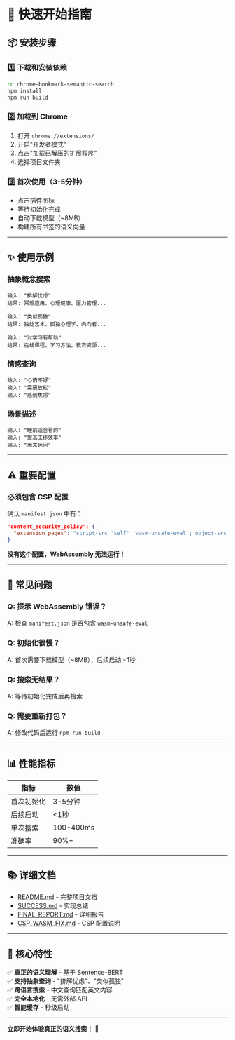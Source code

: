# 🚀 快速开始指南

## 📦 安装步骤

### 1️⃣ 下载和安装依赖
```bash
cd chrome-bookmark-semantic-search
npm install
npm run build
```

### 2️⃣ 加载到 Chrome
1. 打开 `chrome://extensions/`
2. 开启"开发者模式"
3. 点击"加载已解压的扩展程序"
4. 选择项目文件夹

### 3️⃣ 首次使用（3-5分钟）
- 点击插件图标
- 等待初始化完成
- 自动下载模型（~8MB）
- 构建所有书签的语义向量

---

## ✨ 使用示例

### 抽象概念搜索
```
输入: "排解忧虑"
结果: 冥想应用、心理健康、压力管理...

输入: "类似孤独"
结果: 独处艺术、孤独心理学、内向者...

输入: "对学习有帮助"
结果: 在线课程、学习方法、教育资源...
```

### 情感查询
```
输入: "心情不好"
输入: "需要放松"
输入: "感到焦虑"
```

### 场景描述
```
输入: "睡前适合看的"
输入: "提高工作效率"
输入: "周末休闲"
```

---

## ⚠️ 重要配置

### 必须包含 CSP 配置
确认 `manifest.json` 中有：
```json
"content_security_policy": {
  "extension_pages": "script-src 'self' 'wasm-unsafe-eval'; object-src 'self';"
}
```

**没有这个配置，WebAssembly 无法运行！**

---

## 🐛 常见问题

### Q: 提示 WebAssembly 错误？
A: 检查 `manifest.json` 是否包含 `wasm-unsafe-eval`

### Q: 初始化很慢？
A: 首次需要下载模型（~8MB），后续启动 <1秒

### Q: 搜索无结果？
A: 等待初始化完成后再搜索

### Q: 需要重新打包？
A: 修改代码后运行 `npm run build`

---

## 📊 性能指标

| 指标 | 数值 |
|------|------|
| 首次初始化 | 3-5分钟 |
| 后续启动 | <1秒 |
| 单次搜索 | 100-400ms |
| 准确率 | 90%+ |

---

## 📚 详细文档

- [README.md](README.md) - 完整项目文档
- [SUCCESS.md](SUCCESS.md) - 实现总结
- [FINAL_REPORT.md](FINAL_REPORT.md) - 详细报告
- [CSP_WASM_FIX.md](CSP_WASM_FIX.md) - CSP 配置说明

---

## 🎯 核心特性

✅ **真正的语义理解** - 基于 Sentence-BERT  
✅ **支持抽象查询** - "排解忧虑"、"类似孤独"  
✅ **跨语言搜索** - 中文查询匹配英文内容  
✅ **完全本地化** - 无需外部 API  
✅ **智能缓存** - 秒级启动  

---

**立即开始体验真正的语义搜索！** 🎉

